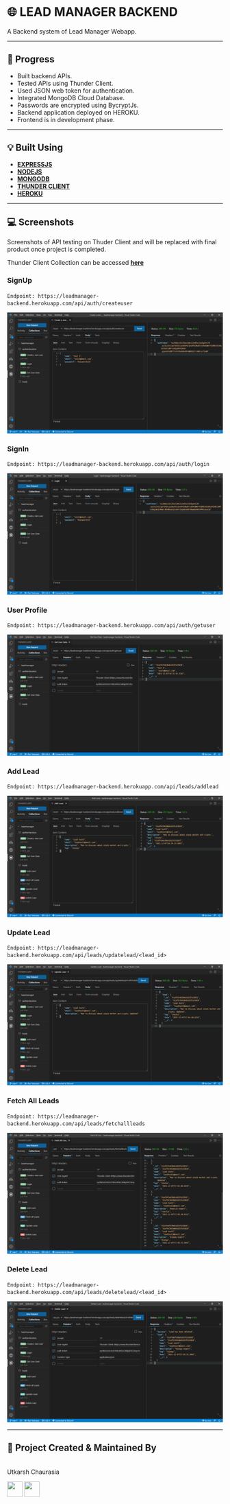 # 🌐 LEAD MANAGER BACKEND

A Backend system of Lead Manager Webapp.

---

## :memo: Progress

- Built backend APIs.
- Tested APIs using Thunder Client.
- Used JSON web token for authentication.
- Integrated MongoDB Cloud Database.
- Passwords are encrypted using BycryptJs.
- Backend application deployed on HEROKU.
- Frontend is in development phase.

---

## :bulb: Built Using

- [**EXPRESSJS**](https://expressjs.com/)
- [**NODEJS**](https://nodejs.org/en/)
- [**MONGODB**](https://www.django-rest-framework.org/)
- [**THUNDER CLIENT**](https://www.thunderclient.io/)
- [**HEROKU**](https://dashboard.heroku.com/)

---

## :computer: Screenshots

Screenshots of API testing on Thuder Client and will be replaced with final product once project is completed.

Thunder Client Collection can be accessed [**here**](thunder-collection_leadmanager.json)

### SignUp

`Endpoint: https://leadmanager-backend.herokuapp.com/api/auth/createuser`

<img src="images/signup.png"/>

### SignIn
`Endpoint: https://leadmanager-backend.herokuapp.com/api/auth/login`

<img src="images/login.png"/>

### User Profile

`Endpoint: https://leadmanager-backend.herokuapp.com/api/auth/getuser`

<img src="images/getuser.png"/>

### Add Lead
`Endpoint: https://leadmanager-backend.herokuapp.com/api/leads/addlead`

<img src="images/addlead.png"/>

### Update Lead
`Endpoint: https://leadmanager-backend.herokuapp.com/api/leads/updatelead/<lead_id>`

<img src="images/updatelead.png"/>

### Fetch All Leads
`Endpoint: https://leadmanager-backend.herokuapp.com/api/leads/fetchallleads`

<img src="images/fetchlead.png"/>

### Delete Lead
`Endpoint: https://leadmanager-backend.herokuapp.com/api/leads/deletelead/<lead_id>`

<img src="images/deletelead.png"/>

---

## :man: Project Created & Maintained By

<img src = "https://avatars2.githubusercontent.com/u/47274683?s=460&u=d0f1b40291f480413ce4ac9a96b6d4603289844e&v=4"  height="120" alt=""> <br>Utkarsh Chaurasia

<p>
<a href = "https://github.com/UtkarshChaurasia"><img src = "http://www.iconninja.com/files/241/825/211/round-collaboration-social-github-code-circle-network-icon.svg" width="36" height = "36"/></a>
<a href = "https://www.linkedin.com/in/utkarshchaurasia/">
<img src = "http://www.iconninja.com/files/863/607/751/network-linkedin-social-connection-circular-circle-media-icon.svg" width="36" height="36"/>
</a>
</p>
